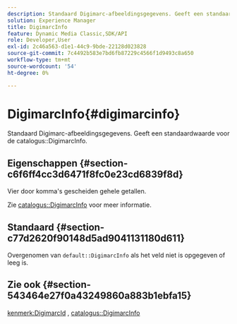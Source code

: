 ```yaml
---
description: Standaard Digimarc-afbeeldingsgegevens. Geeft een standaardwaarde voor de catalogus DigimarcInfo.
solution: Experience Manager
title: DigimarcInfo
feature: Dynamic Media Classic,SDK/API
role: Developer,User
exl-id: 2c46a563-d1e1-44c9-9bde-22128d023828
source-git-commit: 7c4492b583e7bd6fb87229c4566f1d9493c8a650
workflow-type: tm+mt
source-wordcount: '54'
ht-degree: 0%

---
```


# DigimarcInfo{#digimarcinfo}

Standaard Digimarc-afbeeldingsgegevens. Geeft een standaardwaarde voor de catalogus::DigimarcInfo.

## Eigenschappen {#section-c6f6ff4cc3d6471f8fc0e23cd6839f8d}

Vier door komma&#39;s gescheiden gehele getallen.

Zie [catalogus::DigimarcInfo](/help/aem-is-ir-api/is-api/image-catalog/image-serving-api-ref/c-image-catalog-reference/c-image-svg-data-reference/c-image-data-reference/r-digimarcinfo-cat.md) voor meer informatie.

## Standaard {#section-c77d2620f90148d5ad9041131180d611}

Overgenomen van `default::DigimarcInfo` als het veld niet is opgegeven of leeg is.

## Zie ook {#section-543464e27f0a43249860a883b1ebfa15}

[kenmerk:DigimarcId](../../../../../is-api/image-catalog/image-serving-api-ref/c-image-catalog-reference/c-attributes-reference/r-digimarcid.md#reference-33e3eca7f1874510904e5c8645cecd68) , [catalogus::DigimarcInfo](../../../../../is-api/image-catalog/image-serving-api-ref/c-image-catalog-reference/c-image-svg-data-reference/c-image-data-reference/r-digimarcinfo-cat.md#reference-4925764ed683466bb7af4b807c86f8ba)
